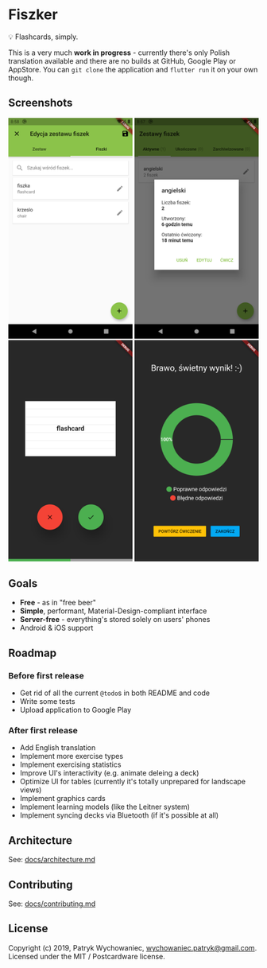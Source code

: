 # Fiszker

💡 Flashcards, simply.

This is a very much **work in progress** - currently there's only Polish translation available and
there are no builds at GitHub, Google Play or AppStore. You can `git clone` the application and
`flutter run` it on your own though.

## Screenshots

<img src="readme/1.png" width="250px"/>
<img src="readme/2.png" width="250px"/>
<img src="readme/3.png" width="250px"/>
<img src="readme/4.png" width="250px"/>

## Goals

- **Free** - as in "free beer"
- **Simple**, performant, Material-Design-compliant interface
- **Server-free** - everything's stored solely on users' phones
- Android & iOS support

## Roadmap

### Before first release

- Get rid of all the current `@todo`s in both README and code
- Write some tests
- Upload application to Google Play

### After first release

- Add English translation
- Implement more exercise types
- Implement exercising statistics
- Improve UI's interactivity (e.g. animate deleing a deck)
- Optimize UI for tables (currently it's totally unprepared for landscape views)
- Implement graphics cards
- Implement learning models (like the Leitner system)
- Implement syncing decks via Bluetooth (if it's possible at all)

## Architecture

See: [docs/architecture.md](docs/architecture.md)

## Contributing

See: [docs/contributing.md](docs/contributing.md)

## License

Copyright (c) 2019, Patryk Wychowaniec, wychowaniec.patryk@gmail.com.    
Licensed under the MIT / Postcardware license.
